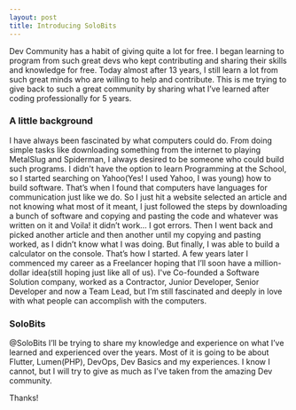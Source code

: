 ```yaml
---
layout: post
title: Introducing SoloBits
---
```


Dev Community has a habit of giving quite a lot for free. I began learning to program from such great devs who kept contributing and sharing their skills and knowledge for free. Today almost after 13 years, I still learn a lot from such great minds who are willing to help and contribute. This is me trying to give back to such a great community by sharing what I’ve learned after coding professionally for 5 years.

### A little background 

I have always been fascinated by what computers could do. From doing simple tasks like downloading something from the internet to playing MetalSlug and Spiderman, I always desired to be someone who could build such programs. I didn't have the option to learn Programming at the School, so I started searching on Yahoo(Yes! I used Yahoo, I was young) how to build software. That’s when I found that computers have languages for communication just like we do. So I just hit a website selected an article and not knowing what most of it meant, I just followed the steps by downloading a bunch of software and copying and pasting the code and whatever was written on it and Voila! it didn’t work… I got errors. Then I went back and picked another article and then another until my copying and pasting worked, as I didn’t know what I was doing. But finally, I was able to build a calculator on the console. That’s how I started.
A few years later I commenced my career as a Freelancer hoping that I’ll soon have a million-dollar idea(still hoping just like all of us). I've Co-founded a Software Solution company, worked as a Contractor, Junior Developer, Senior Developer and now a Team Lead, but I’m still fascinated and deeply in love with what people can accomplish with the computers.

### SoloBits

@SoloBits I’ll be trying to share my knowledge and experience on what I’ve learned and experienced over the years.
Most of it is going to be about Flutter, Lumen(PHP), DevOps, Dev Basics and my experiences. I know I cannot, but I will try to give as much as I’ve taken from the amazing Dev community.

Thanks!